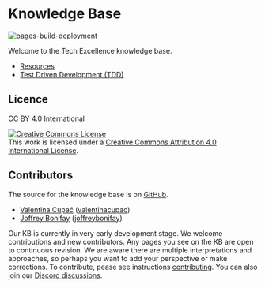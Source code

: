 # Knowledge Base

[![pages-build-deployment](https://github.com/techexcellenceio/knowledge-base/actions/workflows/pages/pages-build-deployment/badge.svg)](https://github.com/techexcellenceio/knowledge-base/actions/workflows/pages/pages-build-deployment)

Welcome to the Tech Excellence knowledge base.

- [Resources](resources.md)
- [Test Driven Development (TDD)](tdd.md)

## Licence

CC BY 4.0 International

<a rel="license" href="http://creativecommons.org/licenses/by/4.0/"><img alt="Creative Commons License" style="border-width:0" src="https://i.creativecommons.org/l/by/4.0/88x31.png" /></a><br />This work is licensed under a <a rel="license" href="http://creativecommons.org/licenses/by/4.0/">Creative Commons Attribution 4.0 International License</a>.

## Contributors

The source for the knowledge base is on [GitHub](https://github.com/techexcellenceio/knowledge-base).

- [Valentina Cupać](https://www.linkedin.com/in/valentinacupac/) ([valentinacupac](https://github.com/valentinacupac))
- [Joffrey Bonifay](https://www.linkedin.com/in/joffrey-bonifay/) ([joffreybonifay](https://github.com/JBonifay))

Our KB is currently in very early development stage. We welcome contributions and new contributors. Any pages you see on the KB are open to continuous revision. We are aware there are multiple interpretations and approaches, so perhaps you want to add your perspective or make corrections. To contribute, pease see instructions [contributing](CONTRIBUTING.md). You can also join our [Discord discussions](https://discord.gg/9b4dWYdHqS).
